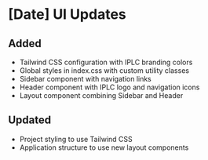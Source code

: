 # [Date] UI Updates

## Added
- Tailwind CSS configuration with IPLC branding colors
- Global styles in index.css with custom utility classes
- Sidebar component with navigation links
- Header component with IPLC logo and navigation icons
- Layout component combining Sidebar and Header

## Updated
- Project styling to use Tailwind CSS
- Application structure to use new layout components
